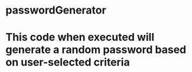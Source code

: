 # passwordGenerator
# This code when executed will generate a random password based on user-selected criteria 
